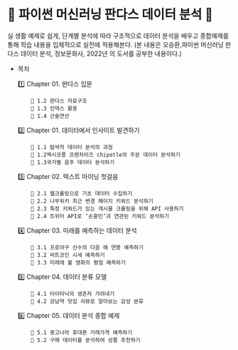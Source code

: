 <h1> 🔔 파이썬 머신러닝 판다스 데이터 분석 🔔 </h1>

실 생활 예제로 쉽게, 단계별 분석에 따라 구조적으로 데이터 분석을 배우고 종합예제를 통해 학습 내용을 입체적으로 실전에 적용해본다.
(본 내용은 오승환,파이썬 머신러닝 판다스 데이터 분석, 정보문화사, 2022년 의 도서를 공부한 내용이다.)

* 목차

  1️⃣ Chapter 01. 판다스 입문
  
          🔸 1.2 판다스 자료구조
          🔸 1.3 인덱스 활용
          🔸 1.4 산술연산

  2️⃣ Chapter 01. 데이터에서 인사이트 발견하기
  
          🔸 1.1 탐색적 데이터 분석의 과정
          🔸 1.2멕시코풍 프랜차이즈 chipotle의 주문 데이터 분석하기
          🔸 1.3국가별 음주 데이터 분석하기

    3️⃣ Chapter 02. 텍스트 마이닝 첫걸음
    
          🔸 2.1 웹크롤링으로 기초 데이터 수집하기
          🔸 2.2 나무위키 최근 변경 페이지 키워드 분석하기
          🔸 2.3 특정 키워드가 있는 게시물 크롤링을 위해 API 사용하기
          🔸 2.4 트위터 API로 ‘손흥민’과 연관된 키워드 분석하기


    4️⃣ Chapter 03. 미래를 예측하는 데이터 분석
    
          🔸 3.1 프로야구 선수의 다음 해 연봉 예측하기
          🔸 3.2 비트코인 시세 예측하기
          🔸 3.3 미래에 볼 영화의 평점 예측하기


     5️⃣ Chapter 04. 데이터 분류 모델
     
          🔸 4.1 타이타닉의 생존자 가려내기
          🔸 4.2 강남역 맛집 리뷰로 알아보는 감성 분류


     6️⃣ Chapter 05. 데이터 분석 종합 예제
     
          🔸 5.1 중고나라 휴대폰 거래가격 예측하기
          🔸 5.2 구매 데이터를 분석하여 상품 추천하기
